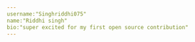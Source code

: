 ```yaml
---
username:"Singhriddhi075"
name:"Riddhi singh"
bio:"super excited for my first open source contribution"
---
```

